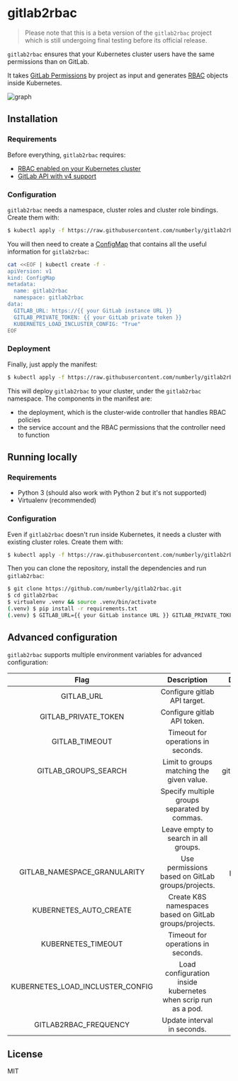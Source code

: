 # gitlab2rbac

> Please note that this is a beta version of the `gitlab2rbac` project which is still undergoing final testing before its official release.

`gitlab2rbac` ensures that your Kubernetes cluster users have the same permissions than on GitLab.

It takes [GitLab Permissions](https://docs.gitlab.com/ee/user/permissions.html) by project as input and generates [RBAC](https://kubernetes.io/docs/admin/authorization/rbac/) objects inside Kubernetes.

![graph](graph.png)

## Installation

### Requirements

Before everything, `gitlab2rbac` requires:

* [RBAC enabled on your Kubernetes cluster](https://kubernetes.io/docs/reference/access-authn-authz/rbac/)
* [GitLab API with v4 support](https://docs.gitlab.com/ee/api/v3_to_v4.html)


### Configuration

`gitlab2rbac` needs a namespace, cluster roles and cluster role bindings. Create them with:

```sh
$ kubectl apply -f https://raw.githubusercontent.com/numberly/gitlab2rbac/master/deploy/configuration.yaml
```

You will then need to create a [ConfigMap](https://kubernetes.io/docs/tasks/configure-pod-container/configure-pod-configmap/) that contains all the useful information for `gitlab2rbac`:

```sh
cat <<EOF | kubectl create -f -
apiVersion: v1
kind: ConfigMap
metadata:
  name: gitlab2rbac
  namespace: gitlab2rbac
data:
  GITLAB_URL: https://{{ your GitLab instance URL }}
  GITLAB_PRIVATE_TOKEN: {{ your GitLab private token }}
  KUBERNETES_LOAD_INCLUSTER_CONFIG: "True"
EOF
```


### Deployment

Finally, just apply the manifest:

```sh
$ kubectl apply -f https://raw.githubusercontent.com/numberly/gitlab2rbac/master/deploy/gitlab2rbac.yaml
```

This will deploy `gitlab2rbac` to your cluster, under the `gitlab2rbac` namespace. The components in the manifest are:

* the deployment, which is the cluster-wide controller that handles RBAC policies
* the service account and the RBAC permissions that the controller need to function


## Running locally

### Requirements

* Python 3 (should also work with Python 2 but it's not supported)
* Virtualenv (recommended)

### Configuration

Even if `gitlab2rbac` doesn't run inside Kubernetes, it needs a cluster with existing cluster roles. Create them with:

```sh
$ kubectl apply -f https://raw.githubusercontent.com/numberly/gitlab2rbac/master/deploy/configuration.yaml
```

Then you can clone the repository, install the dependencies and run `gitlab2rbac`:

```sh
$ git clone https://github.com/numberly/gitlab2rbac.git
$ cd gitlab2rbac
$ virtualenv .venv && source .venv/bin/activate
(.venv) $ pip install -r requirements.txt
(.venv) $ GITLAB_URL={{ your GitLab instance URL }} GITLAB_PRIVATE_TOKEN={{ your GitLab private token }} python gitlab2rbac.py
```


## Advanced configuration

`gitlab2rbac` supports multiple environment variables for advanced configuration:

| Flag                              | Description                                                   | Default    | 
|:---------------------------------:|:-------------------------------------------------------------:|:----------:|
|GITLAB_URL                         |Configure gitlab API target.                                   |            |
|GITLAB_PRIVATE_TOKEN               |Configure gitlab API token.                                    |            |
|GITLAB_TIMEOUT                     |Timeout for operations in seconds.                             |10          |
|GITLAB_GROUPS_SEARCH               |Limit to groups matching the given value.                      |gitlab2rbac |
|                                   |Specify multiple groups separated by commas.                   |            |
|                                   |Leave empty to search in all groups.                           |            |
|GITLAB_NAMESPACE_GRANULARITY       |Use permissions based on GitLab groups/projects.               |project     |
|KUBERNETES_AUTO_CREATE             |Create K8S namespaces based on GitLab groups/projects.         |False       |
|KUBERNETES_TIMEOUT                 |Timeout for operations in seconds.                             |10          |
|KUBERNETES_LOAD_INCLUSTER_CONFIG   |Load configuration inside kubernetes when scrip run as a pod.  |False       |
|GITLAB2RBAC_FREQUENCY              |Update interval in seconds.                                    |60          |


## License

MIT
